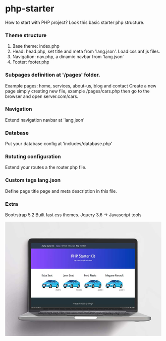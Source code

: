 # php-starter
How to start with PHP project? Look this basic starter php structure.

### Theme structure
1. Base theme: index.php
2. Head: head.php, set title and meta from 'lang.json'. Load css anf js files.
3. Navigation: nav.php, a dinamic navbar from 'lang.json'
4. Footer: footer.php

### Subpages definition at '/pages' folder.
Example pages: home, services, about-us, blog and contact
Create a new page simply creating new file, example /pages/cars.php  then go to the browser and open server.com/cars.

### Navigation 
Extend navigation navbar at 'lang.json'

### Database
Put your database config at 'includes/database.php'

### Rotuting configuration
Extend your routes a the router.php file.

### Custom tags lang.json 
Define page title page and meta description in this file.

### Extra
Bootrstrap 5.2 Built fast css themes.
Jquery 3.6 -> Javascript tools

![A snaphot of this aplication](snapshot.jpg)